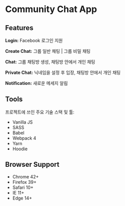 # Community Chat App

## Features

__Login:__ Facebook 로그인 지원

__Create Chat:__ 그룹 일반 채팅 | 그룹 비밀 채팅

__Chat:__ 그룹 채팅방 생성, 채팅방 안에서 개인 채팅

__Private Chat:__ 닉네임을 설정 후 입장, 채팅방 안에서 개인 채팅

__Notification:__ 새로운 메세지 알림

## Tools

프로젝트에 쓰인 주요 기술 스택 및 툴:

- Vanilla JS
- SASS
- Babel
- Webpack 4
- Yarn
- Hoodie

## Browser Support

- Chrome 42+
- Firefox 39+
- Safari 10+
- IE 11+
- Edge 14+